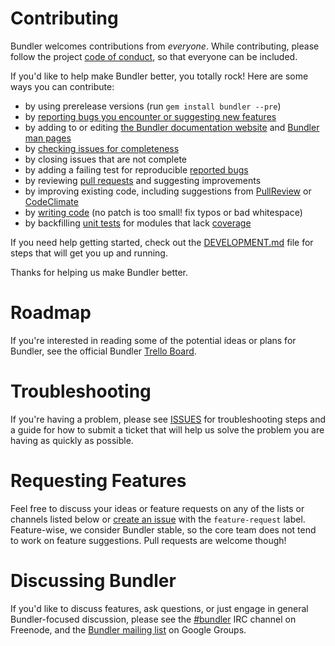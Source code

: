 # Contributing

Bundler welcomes contributions from *everyone*. While contributing, please follow the project [code of conduct](http://bundler.io/conduct.html), so that everyone can be included.

If you'd like to help make Bundler better, you totally rock! Here are some ways you can contribute:

  - by using prerelease versions (run `gem install bundler --pre`)
  - by [reporting bugs you encounter or suggesting new features](https://github.com/bundler/bundler/issues/new)
  - by adding to or editing [the Bundler documentation website](http://bundler.io) and [Bundler man pages](http://bundler.io/man/bundle.1.html)
  - by [checking issues for completeness](https://github.com/bundler/bundler/blob/master/DEVELOPMENT.md#bug-triage)
  - by closing issues that are not complete
  - by adding a failing test for reproducible [reported bugs](https://github.com/bundler/bundler/issues)
  - by reviewing [pull requests](https://github.com/bundler/bundler/pulls) and suggesting improvements
  - by improving existing code, including suggestions from [PullReview](https://www.pullreview.com/github/bundler/bundler/reviews/master) or [CodeClimate](https://codeclimate.com/github/bundler/bundler)
  - by [writing code](https://github.com/bundler/bundler/blob/master/DEVELOPMENT.md) (no patch is too small! fix typos or bad whitespace)
  - by backfilling [unit tests](https://github.com/bundler/bundler/tree/master/spec/bundler) for modules that lack [coverage](https://codeclimate.com/github/bundler/bundler/coverage)

If you need help getting started, check out the [DEVELOPMENT.md](https://github.com/bundler/bundler/blob/master/DEVELOPMENT.md) file for steps that will get you up and running.

Thanks for helping us make Bundler better.

# Roadmap

If you're interested in reading some of the potential ideas or plans for Bundler, see the official Bundler [Trello Board](https://trello.com/b/DioUaKgx/bundler).

# Troubleshooting

If you're having a problem, please see [ISSUES](https://github.com/bundler/bundler/blob/master/ISSUES.md) for troubleshooting steps and a guide for how to submit a ticket that will help us solve the problem you are having as quickly as possible.

# Requesting Features

Feel free to discuss your ideas or feature requests on any of the lists or channels listed below or [create an issue](https://github.com/bundler/bundler/issues/new) with the `feature-request` label. Feature-wise, we consider Bundler stable, so the core team does not tend to work on feature suggestions. Pull requests are welcome though!

# Discussing Bundler

If you'd like to discuss features, ask questions, or just engage in general Bundler-focused discussion, please see the [#bundler](irc://irc.freenode.net/#bundler) IRC channel on Freenode, and the [Bundler mailing list](http://groups.google.com/group/ruby-bundler) on Google Groups.
